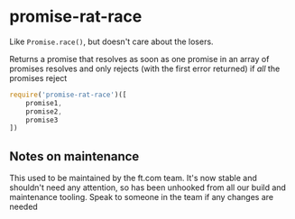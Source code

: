 # promise-rat-race
Like `Promise.race()`, but doesn't care about the losers.

Returns a promise that resolves as soon as one promise in an array of promises resolves
and only rejects (with the first error returned) if *all* the promises reject

``` javascript
require('promise-rat-race')([
	promise1,
	promise2,
	promise3
])
```

## Notes on maintenance
This used to be maintained by the ft.com team. It's now stable and shouldn't need any attention, so has been unhooked from all our build and maintenance tooling. Speak to someone in the team if any changes are needed
